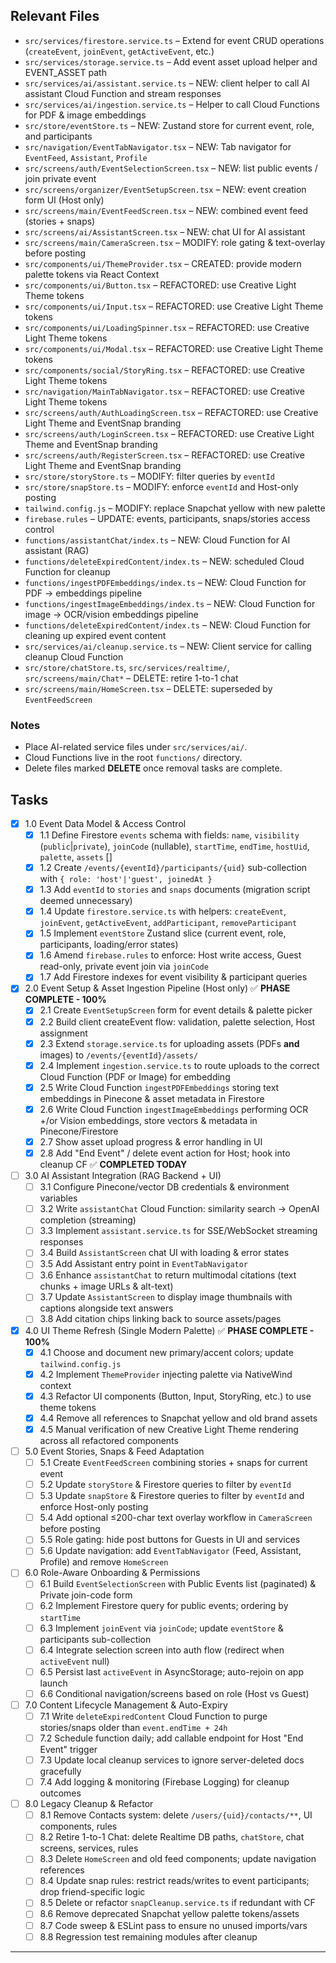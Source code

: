 ## Relevant Files

- `src/services/firestore.service.ts` – Extend for event CRUD operations (`createEvent`, `joinEvent`, `getActiveEvent`, etc.)
- `src/services/storage.service.ts` – Add event asset upload helper and EVENT_ASSET path
- `src/services/ai/assistant.service.ts` – NEW: client helper to call AI assistant Cloud Function and stream responses
- `src/services/ai/ingestion.service.ts` – Helper to call Cloud Functions for PDF & image embeddings
- `src/store/eventStore.ts` – NEW: Zustand store for current event, role, and participants
- `src/navigation/EventTabNavigator.tsx` – NEW: Tab navigator for `EventFeed`, `Assistant`, `Profile`
- `src/screens/auth/EventSelectionScreen.tsx` – NEW: list public events / join private event
- `src/screens/organizer/EventSetupScreen.tsx` – NEW: event creation form UI (Host only)
- `src/screens/main/EventFeedScreen.tsx` – NEW: combined event feed (stories + snaps)
- `src/screens/ai/AssistantScreen.tsx` – NEW: chat UI for AI assistant
- `src/screens/main/CameraScreen.tsx` – MODIFY: role gating & text-overlay before posting
- `src/components/ui/ThemeProvider.tsx` – CREATED: provide modern palette tokens via React Context
- `src/components/ui/Button.tsx` – REFACTORED: use Creative Light Theme tokens
- `src/components/ui/Input.tsx` – REFACTORED: use Creative Light Theme tokens
- `src/components/ui/LoadingSpinner.tsx` – REFACTORED: use Creative Light Theme tokens
- `src/components/ui/Modal.tsx` – REFACTORED: use Creative Light Theme tokens
- `src/components/social/StoryRing.tsx` – REFACTORED: use Creative Light Theme tokens
- `src/navigation/MainTabNavigator.tsx` – REFACTORED: use Creative Light Theme tokens
- `src/screens/auth/AuthLoadingScreen.tsx` – REFACTORED: use Creative Light Theme and EventSnap branding
- `src/screens/auth/LoginScreen.tsx` – REFACTORED: use Creative Light Theme and EventSnap branding  
- `src/screens/auth/RegisterScreen.tsx` – REFACTORED: use Creative Light Theme and EventSnap branding
- `src/store/storyStore.ts` – MODIFY: filter queries by `eventId`
- `src/store/snapStore.ts` – MODIFY: enforce `eventId` and Host-only posting
- `tailwind.config.js` – MODIFY: replace Snapchat yellow with new palette
- `firebase.rules` – UPDATE: events, participants, snaps/stories access control
- `functions/assistantChat/index.ts` – NEW: Cloud Function for AI assistant (RAG)
- `functions/deleteExpiredContent/index.ts` – NEW: scheduled Cloud Function for cleanup
- `functions/ingestPDFEmbeddings/index.ts` – NEW: Cloud Function for PDF → embeddings pipeline
- `functions/ingestImageEmbeddings/index.ts` – NEW: Cloud Function for image → OCR/vision embeddings pipeline
- `functions/deleteExpiredContent/index.ts` – NEW: Cloud Function for cleaning up expired event content
- `src/services/ai/cleanup.service.ts` – NEW: Client service for calling cleanup Cloud Function
- `src/store/chatStore.ts`, `src/services/realtime/`, `src/screens/main/Chat*` – DELETE: retire 1-to-1 chat
- `src/screens/main/HomeScreen.tsx` – DELETE: superseded by `EventFeedScreen`

### Notes
- Place AI-related service files under `src/services/ai/`.
- Cloud Functions live in the root `functions/` directory.
- Delete files marked **DELETE** once removal tasks are complete.

## Tasks

- [x] 1.0 Event Data Model & Access Control
  - [x] 1.1 Define Firestore `events` schema with fields: `name`, `visibility` (`public`|`private`), `joinCode` (nullable), `startTime`, `endTime`, `hostUid`, `palette`, `assets` []
  - [x] 1.2 Create `/events/{eventId}/participants/{uid}` sub-collection with `{ role: 'host'|'guest', joinedAt }`
  - [x] 1.3 Add `eventId` to `stories` and `snaps` documents (migration script deemed unnecessary)
  - [x] 1.4 Update `firestore.service.ts` with helpers: `createEvent`, `joinEvent`, `getActiveEvent`, `addParticipant`, `removeParticipant`
  - [x] 1.5 Implement `eventStore` Zustand slice (current event, role, participants, loading/error states)
  - [x] 1.6 Amend `firebase.rules` to enforce: Host write access, Guest read-only, private event join via `joinCode`
  - [x] 1.7 Add Firestore indexes for event visibility & participant queries

- [x] 2.0 Event Setup & Asset Ingestion Pipeline (Host only) ✅ **PHASE COMPLETE - 100%**
  - [x] 2.1 Create `EventSetupScreen` form for event details & palette picker
  - [x] 2.2 Build client createEvent flow: validation, palette selection, Host assignment
  - [x] 2.3 Extend `storage.service.ts` for uploading assets (PDFs **and** images) to `/events/{eventId}/assets/`
  - [x] 2.4 Implement `ingestion.service.ts` to route uploads to the correct Cloud Function (PDF or Image) for embedding
  - [x] 2.5 Write Cloud Function `ingestPDFEmbeddings` storing text embeddings in Pinecone & asset metadata in Firestore
  - [x] 2.6 Write Cloud Function `ingestImageEmbeddings` performing OCR +/or Vision embeddings, store vectors & metadata in Pinecone/Firestore
  - [x] 2.7 Show asset upload progress & error handling in UI
  - [x] 2.8 Add "End Event" / delete event action for Host; hook into cleanup CF ✅ **COMPLETED TODAY**

- [ ] 3.0 AI Assistant Integration (RAG Backend + UI)
  - [ ] 3.1 Configure Pinecone/vector DB credentials & environment variables
  - [ ] 3.2 Write `assistantChat` Cloud Function: similarity search → OpenAI completion (streaming)
  - [ ] 3.3 Implement `assistant.service.ts` for SSE/WebSocket streaming responses
  - [ ] 3.4 Build `AssistantScreen` chat UI with loading & error states
  - [ ] 3.5 Add Assistant entry point in `EventTabNavigator`
  - [ ] 3.6 Enhance `assistantChat` to return multimodal citations (text chunks + image URLs & alt-text)
  - [ ] 3.7 Update `AssistantScreen` to display image thumbnails with captions alongside text answers
  - [ ] 3.8 Add citation chips linking back to source assets/pages

- [x] 4.0 UI Theme Refresh (Single Modern Palette) ✅ **PHASE COMPLETE - 100%**
  - [x] 4.1 Choose and document new primary/accent colors; update `tailwind.config.js`
  - [x] 4.2 Implement `ThemeProvider` injecting palette via NativeWind context
  - [x] 4.3 Refactor UI components (Button, Input, StoryRing, etc.) to use theme tokens
  - [x] 4.4 Remove all references to Snapchat yellow and old brand assets
  - [x] 4.5 Manual verification of new Creative Light Theme rendering across all refactored components

- [ ] 5.0 Event Stories, Snaps & Feed Adaptation
  - [ ] 5.1 Create `EventFeedScreen` combining stories + snaps for current event
  - [ ] 5.2 Update `storyStore` & Firestore queries to filter by `eventId`
  - [ ] 5.3 Update `snapStore` & Firestore queries to filter by `eventId` and enforce Host-only posting
  - [ ] 5.4 Add optional ≤200-char text overlay workflow in `CameraScreen` before posting
  - [ ] 5.5 Role gating: hide post buttons for Guests in UI and services
  - [ ] 5.6 Update navigation: add `EventTabNavigator` (Feed, Assistant, Profile) and remove `HomeScreen`

- [ ] 6.0 Role-Aware Onboarding & Permissions
  - [ ] 6.1 Build `EventSelectionScreen` with Public Events list (paginated) & Private join-code form
  - [ ] 6.2 Implement Firestore query for public events; ordering by `startTime`
  - [ ] 6.3 Implement `joinEvent` via `joinCode`; update `eventStore` & participants sub-collection
  - [ ] 6.4 Integrate selection screen into auth flow (redirect when `activeEvent` null)
  - [ ] 6.5 Persist last `activeEvent` in AsyncStorage; auto-rejoin on app launch
  - [ ] 6.6 Conditional navigation/screens based on role (Host vs Guest)

- [ ] 7.0 Content Lifecycle Management & Auto-Expiry
  - [ ] 7.1 Write `deleteExpiredContent` Cloud Function to purge stories/snaps older than `event.endTime + 24h`
  - [ ] 7.2 Schedule function daily; add callable endpoint for Host "End Event" trigger
  - [ ] 7.3 Update local cleanup services to ignore server-deleted docs gracefully
  - [ ] 7.4 Add logging & monitoring (Firebase Logging) for cleanup outcomes

- [ ] 8.0 Legacy Cleanup & Refactor
  - [ ] 8.1 Remove Contacts system: delete `/users/{uid}/contacts/**`, UI components, rules
  - [ ] 8.2 Retire 1-to-1 Chat: delete Realtime DB paths, `chatStore`, chat screens, services, rules
  - [ ] 8.3 Delete `HomeScreen` and old feed components; update navigation references
  - [ ] 8.4 Update snap rules: restrict reads/writes to event participants; drop friend-specific logic
  - [ ] 8.5 Delete or refactor `snapCleanup.service.ts` if redundant with CF
  - [ ] 8.6 Remove deprecated Snapchat yellow palette tokens/assets
  - [ ] 8.7 Code sweep & ESLint pass to ensure no unused imports/vars
  - [ ] 8.8 Regression test remaining modules after cleanup

---